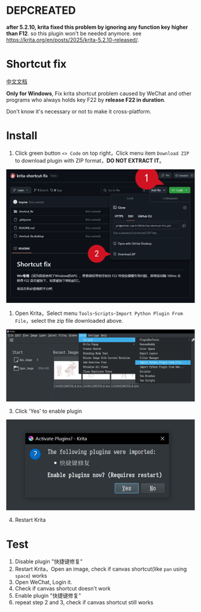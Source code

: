 # DEPCREATED

**after 5.2.10, krita fixed this problem by ignoring any function key higher than F12**. so this plugin won't be needed anymore. see <https://krita.org/en/posts/2025/krita-5.2.10-released/>.

# Shortcut fix

[中文文档](README_zh.md)

**Only for Windows**, Fix krita shortcut problem caused by WeChat and other programs who always holds key F22 by **release F22 in duration**.

Don't know it's necessary or not to make it cross-platform.

# Install

1. Click green button `<> Code` on top right，Click menu item `Download ZIP` to download plugin with ZIP format，**DO NOT EXTRACT IT**。

![Download ZIP](en-0.png)

1. Open Krita，Select menu `Tools`-`Scripts`-`Import Python Plugin From File`，select the zip file downloaded above.

![Import](en-1.png)

3. Click 'Yes' to enable plugin

![enable](en-2.png)

4. Restart Krita

# Test

1. Disable plugin "快捷键修复"
2. Restart Krita，Open an image, check if canvas shortcut(like `pan` using `space`) works
3. Open WeChat, Login it.
4. Check if canvas shortcut doesn't work
5. Enable plugin "快捷键修复"
6. repeat step 2 and 3, check if canvas shortcut still works
